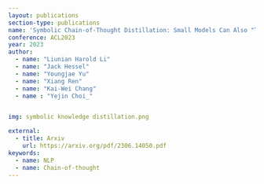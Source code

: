 ```yaml
---
layout: publications
section-type: publications
name: 'Symbolic Chain-of-Thought Distillation: Small Models Can Also "Think" Step-by-Step'
conference: ACL2023
year: 2023
author:
  - name: "Liunian Harold Li"
  - name: "Jack Hessel"
  - name: "Youngjae Yu"
  - name: "Xiang Ren"
  - name: "Kai-Wei Chang"
  - name : "Yejin Choi_"


img: symbolic knowledge distillation.png

external:
  - title: Arxiv
    url: https://arxiv.org/pdf/2306.14050.pdf
keywords:
  - name: NLP
  - name: Chain-of-thought
---
```


